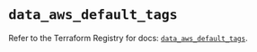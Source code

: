 # `data_aws_default_tags`

Refer to the Terraform Registry for docs: [`data_aws_default_tags`](https://registry.terraform.io/providers/hashicorp/aws/6.6.0/docs/data-sources/default_tags).
